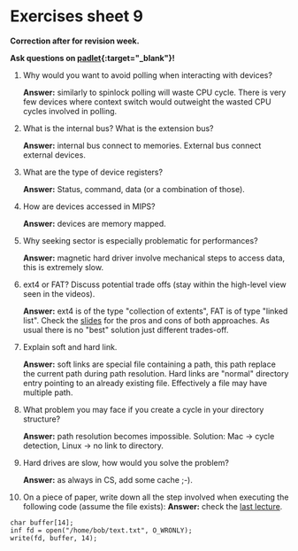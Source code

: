 # Exercises sheet 9

**Correction after for revision week.**

**Ask questions on [padlet](https://uob.padlet.org/sanjayrawat/nndaw2bef7vf8jgr){:target="_blank"}!**

1. Why would you want to avoid polling when interacting with devices?

	**Answer:** similarly to spinlock polling will waste CPU cycle. There is very few devices where context switch would outweight the wasted CPU cycles involved in polling.
2. What is the internal bus? What is the extension bus?

	**Answer:** internal bus connect to memories. External bus connect external devices.
3. What are the type of device registers?

	**Answer:** Status, command, data (or a combination of those).
4. How are devices accessed in MIPS?

	**Answer:** devices are memory mapped.
5. Why seeking sector is especially problematic for performances?

	**Answer:** magnetic hard driver involve mechanical steps to access data, this is extremely slow.
6. ext4 or FAT? Discuss potential trade offs (stay within the high-level view seen in the videos).

	**Answer:** ext4 is of the type "collection of extents", FAT is of type "linked list". Check the [slides](https://cs-uob.github.io/COMS20012/slides/W9/notes2.pdf) for the pros and cons of both approaches. As usual there is no "best" solution just different trades-off.
7. Explain soft and hard link.

	**Answer:** soft links are special file containing a path, this path replace the current path during path resolution. Hard links are  "normal" directory entry pointing to an already existing file. Effectively a file may have multiple path.
8. What problem you may face if you create a cycle in your directory structure?

	**Answer:** path resolution becomes impossible. Solution: Mac -> cycle detection, Linux -> no link to directory.
9. Hard drives are slow, how would you solve the problem?

	**Answer:** as always in CS, add some cache ;-).
10. On a piece of paper, write down all the step involved when executing the following code (assume the file exists): **Answer:** check the [last lecture](https://cs-uob.github.io/COMS20012/slides/W9/notes4.pdf).
```
char buffer[14];
inf fd = open("/home/bob/text.txt", O_WRONLY);
write(fd, buffer, 14);
```
